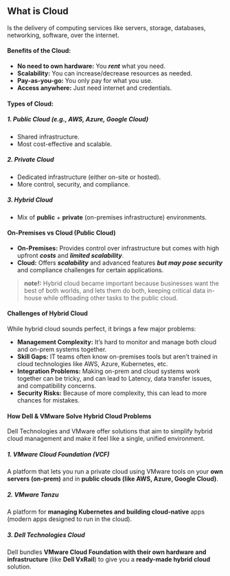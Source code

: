 ## What is Cloud
Is the delivery of computing services like servers, storage, databases, networking, software, over the internet.

#### Benefits of the Cloud:
- **No need to own hardware:** You ***rent*** what you need.
- **Scalability:**  You can increase/decrease resources as needed.
- **Pay-as-you-go:** You only pay for what you use.
- **Access anywhere:** Just need internet and credentials.

#### Types of Cloud:
##### 1. Public Cloud (e.g., AWS, Azure, Google Cloud)
- Shared infrastructure.
- Most cost-effective and scalable.

##### 2. Private Cloud
- Dedicated infrastructure (either on-site or hosted).
- More control, security, and compliance.

##### 3. Hybrid Cloud
- Mix of **public** + **private** (on-premises infrastructure) environments.

#### On-Premises vs Cloud (Public Cloud)
- **On-Premises:** Provides control over infrastructure but comes with high upfront ***costs*** and ***limited scalability***.
- **Cloud:** Offers ***scalability*** and advanced features ***but may pose security*** and compliance challenges for certain applications.

> **note!:** Hybrid cloud became important because businesses want the best of both worlds, and lets them do both, keeping critical data in-house while offloading other tasks to the public cloud.

#### Challenges of Hybrid Cloud
While hybrid cloud sounds perfect, it brings a few major problems:
- **Management Complexity:** It’s hard to monitor and manage both cloud and on-prem systems together.
- **Skill Gaps:** IT teams often know on-premises tools but aren’t trained in cloud technologies like AWS, Azure, Kubernetes, etc.
- **Integration Problems:** Making on-prem and cloud systems work together can be tricky, and can lead to Latency, data transfer issues, and compatibility concerns.
- **Security Risks:** Because of more complexity, this can lead to more chances for mistakes.

#### How Dell & VMware Solve Hybrid Cloud Problems
Dell Technologies and VMware offer solutions that aim to simplify hybrid cloud management and make it feel like a single, unified environment.
#####  1. VMware Cloud Foundation (VCF)
A platform that lets you run a private cloud using VMware tools on your **own servers (on-prem)** and in **public clouds (like AWS, Azure, Google Cloud)**.

#####  2. VMware Tanzu
A platform for **managing Kubernetes and building cloud-native** apps (modern apps designed to run in the cloud).

##### 3. Dell Technologies Cloud
Dell bundles **VMware Cloud Foundation with their own hardware and infrastructure** (like **Dell VxRail**) to give you a **ready-made hybrid cloud** solution.